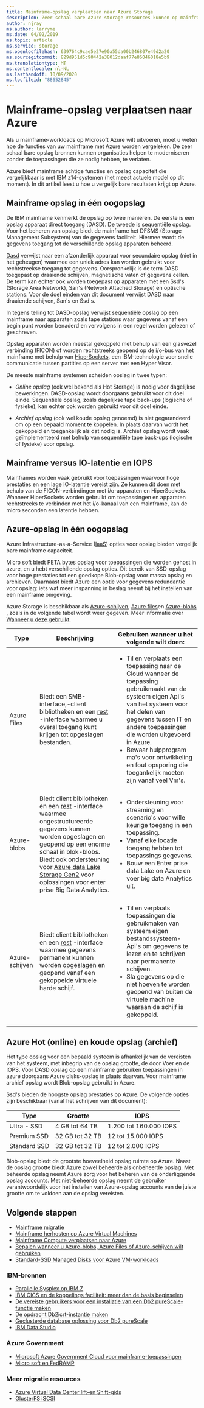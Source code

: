 ```yaml
---
title: Mainframe-opslag verplaatsen naar Azure Storage
description: Zeer schaal bare Azure storage-resources kunnen op mainframe gebaseerde organisaties helpen bij het migreren en moderniseren van IBM z14-toepassingen.
author: njray
ms.author: larryme
ms.date: 04/02/2019
ms.topic: article
ms.service: storage
ms.openlocfilehash: 639764c9cae5e27e90a55da00b246807e49d2a20
ms.sourcegitcommit: 829d951d5c90442a38012daaf77e86046018e5b9
ms.translationtype: MT
ms.contentlocale: nl-NL
ms.lasthandoff: 10/09/2020
ms.locfileid: "88652845"
---
```

# <a name="move-mainframe-storage-to-azure"></a>Mainframe-opslag verplaatsen naar Azure

Als u mainframe-workloads op Microsoft Azure wilt uitvoeren, moet u weten hoe de functies van uw mainframe met Azure worden vergeleken. De zeer schaal bare opslag bronnen kunnen organisaties helpen te moderniseren zonder de toepassingen die ze nodig hebben, te verlaten.

Azure biedt mainframe achtige functies en opslag capaciteit die vergelijkbaar is met IBM z14-systemen (het meest actuele model op dit moment). In dit artikel leest u hoe u vergelijk bare resultaten krijgt op Azure.

## <a name="mainframe-storage-at-a-glance"></a>Mainframe opslag in één oogopslag

De IBM mainframe kenmerkt de opslag op twee manieren. De eerste is een opslag apparaat direct toegang (DASD). De tweede is sequentiële opslag. Voor het beheren van opslag biedt de mainframe het DFSMS (Storage Management Subsystem) van de gegevens faciliteit. Hiermee wordt de gegevens toegang tot de verschillende opslag apparaten beheerd.

[Dasd](https://en.wikipedia.org/wiki/Direct-access_storage_device) verwijst naar een afzonderlijk apparaat voor secundaire opslag (niet in het geheugen) waarmee een uniek adres kan worden gebruikt voor rechtstreekse toegang tot gegevens. Oorspronkelijk is de term DASD toegepast op draaiende schijven, magnetische vaten of gegevens cellen. De term kan echter ook worden toegepast op apparaten met een Ssd's (Storage Area Network), San's (Network Attached Storage) en optische stations. Voor de doel einden van dit document verwijst DASD naar draaiende schijven, San's en Ssd's.

In tegens telling tot DASD-opslag verwijst sequentiële opslag op een mainframe naar apparaten zoals tape stations waar gegevens vanaf een begin punt worden benaderd en vervolgens in een regel worden gelezen of geschreven.

Opslag apparaten worden meestal gekoppeld met behulp van een glasvezel verbinding (FICON) of worden rechtstreeks geopend op de i/o-bus van het mainframe met behulp van [HiperSockets](https://www.ibm.com/support/knowledgecenter/zosbasics/com.ibm.zos.znetwork/znetwork_85.htm), een IBM-technologie voor snelle communicatie tussen partities op een server met een Hyper Visor.

De meeste mainframe systemen scheiden opslag in twee typen:

- *Online opslag* (ook wel bekend als Hot Storage) is nodig voor dagelijkse bewerkingen. DASD-opslag wordt doorgaans gebruikt voor dit doel einde. Sequentiële opslag, zoals dagelijkse tape back-ups (logische of fysieke), kan echter ook worden gebruikt voor dit doel einde.

- *Archief opslag* (ook wel koude opslag genoemd) is niet gegarandeerd om op een bepaald moment te koppelen. In plaats daarvan wordt het gekoppeld en toegankelijk als dat nodig is. Archief opslag wordt vaak geïmplementeerd met behulp van sequentiële tape back-ups (logische of fysieke) voor opslag.

## <a name="mainframe-versus-io-latency-and-iops"></a>Mainframe versus IO-latentie en IOPS

Mainframes worden vaak gebruikt voor toepassingen waarvoor hoge prestaties en een lage IO-latentie vereist zijn. Ze kunnen dit doen met behulp van de FICON-verbindingen met i/o-apparaten en HiperSockets. Wanneer HiperSockets worden gebruikt om toepassingen en apparaten rechtstreeks te verbinden met het i/o-kanaal van een mainframe, kan de micro seconden een latentie hebben.

## <a name="azure-storage-at-a-glance"></a>Azure-opslag in één oogopslag

Azure Infrastructure-as-a-Service ([IaaS](https://azure.microsoft.com/overview/what-is-iaas/)) opties voor opslag bieden vergelijk bare mainframe capaciteit.

Micro soft biedt PETA bytes opslag voor toepassingen die worden gehost in azure, en u hebt verschillende opslag opties. Dit bereik van SSD-opslag voor hoge prestaties tot een goedkope Blob-opslag voor massa opslag en archieven. Daarnaast biedt Azure een optie voor gegevens redundantie voor opslag: iets wat meer inspanning in beslag neemt bij het instellen van een mainframe omgeving.

Azure Storage is beschikbaar als [Azure-schijven](../../../managed-disks-overview.md), [Azure files](../../../../storage/files/storage-files-introduction.md)en [Azure-blobs](../../../../storage/blobs/storage-blobs-overview.md) , zoals in de volgende tabel wordt weer gegeven. Meer informatie over [Wanneer u deze gebruikt](../../../../storage/common/storage-introduction.md).

<!-- markdownlint-disable MD033 -->

<table>
<thead>
    <tr><th>Type</th><th>Beschrijving</th><th>Gebruiken wanneer u het volgende wilt doen:</th></tr>
</thead>
<tbody>
<tr><td>Azure Files
</td>
<td>
Biedt een SMB-interface,-client bibliotheken en een <a href="https://docs.microsoft.com/rest/api/storageservices/file-service-rest-api">rest</a> -interface waarmee u overal toegang kunt krijgen tot opgeslagen bestanden.
</td>
<td><ul>
<li>Til en verplaats een toepassing naar de Cloud wanneer de toepassing gebruikmaakt van de systeem eigen Api's van het systeem voor het delen van gegevens tussen IT en andere toepassingen die worden uitgevoerd in Azure.</li>
<li>Bewaar hulpprogram ma's voor ontwikkeling en fout opsporing die toegankelijk moeten zijn vanaf veel Vm's.</li>
</ul>
</td>
</tr>
<tr><td>Azure-blobs
</td>
<td>Biedt client bibliotheken en een <a href="https://docs.microsoft.com/rest/api/storageservices/blob-service-rest-api">rest</a> -interface waarmee ongestructureerde gegevens kunnen worden opgeslagen en geopend op een enorme schaal in blok-blobs. Biedt ook ondersteuning voor <a href="/azure/storage/blobs/data-lake-storage-introduction">Azure data Lake Storage Gen2</a> voor oplossingen voor enter prise Big Data Analytics.
</td>
<td><ul>
<li>Ondersteuning voor streaming en scenario's voor wille keurige toegang in een toepassing.</li>
<li>Vanaf elke locatie toegang hebben tot toepassings gegevens.</li>
<li>Bouw een Enter prise data Lake on Azure en voer big data Analytics uit.</li>
</ul></td>
</tr>
<tr><td>Azure-schijven
</td>
<td>Biedt client bibliotheken en een <a href="https://docs.microsoft.com/rest/api/compute/disks">rest</a> -interface waarmee gegevens permanent kunnen worden opgeslagen en geopend vanaf een gekoppelde virtuele harde schijf.
</td>
<td><ul>
<li>Til en verplaats toepassingen die gebruikmaken van systeem eigen bestandssysteem-Api's om gegevens te lezen en te schrijven naar permanente schijven.</li>
<li>Sla gegevens op die niet hoeven te worden geopend van buiten de virtuele machine waaraan de schijf is gekoppeld.</li>
</ul></td>
</tr>
</tbody>
</table>
<!-- markdownlint-enable MD033 -->

## <a name="azure-hot-online-and-cold-archive-storage"></a>Azure Hot (online) en koude opslag (archief)

Het type opslag voor een bepaald systeem is afhankelijk van de vereisten van het systeem, met inbegrip van de opslag grootte, de door Voer en de IOPS. Voor DASD opslag op een mainframe gebruiken toepassingen in azure doorgaans Azure disks-opslag in plaats daarvan. Voor mainframe archief opslag wordt Blob-opslag gebruikt in Azure.

Ssd's bieden de hoogste opslag prestaties op Azure. De volgende opties zijn beschikbaar (vanaf het schrijven van dit document):

| Type         | Grootte           | IOPS                  |
|--------------|----------------|-----------------------|
| Ultra - SSD    | 4 GB tot 64 TB  | 1.200 tot 160.000 IOPS |
| Premium SSD  | 32 GB tot 32 TB | 12 tot 15.000 IOPS     |
| Standard SSD | 32 GB tot 32 TB | 12 tot 2.000 IOPS      |

Blob-opslag biedt de grootste hoeveelheid opslag ruimte op Azure. Naast de opslag grootte biedt Azure zowel beheerde als onbeheerde opslag. Met beheerde opslag neemt Azure zorg voor het beheren van de onderliggende opslag accounts. Met niet-beheerde opslag neemt de gebruiker verantwoordelijk voor het instellen van Azure-opslag accounts van de juiste grootte om te voldoen aan de opslag vereisten.

## <a name="next-steps"></a>Volgende stappen

- [Mainframe migratie](/azure/architecture/cloud-adoption/infrastructure/mainframe-migration/overview)
- [Mainframe herhosten op Azure Virtual Machines](../overview.md)
- [Mainframe Compute verplaatsen naar Azure](mainframe-compute-Azure.md)
- [Bepalen wanneer u Azure-blobs, Azure Files of Azure-schijven wilt gebruiken](../../../../storage/common/storage-introduction.md)
- [Standard-SSD Managed Disks voor Azure VM-workloads](../../../disks-types.md#standard-ssd)

### <a name="ibm-resources"></a>IBM-bronnen

- [Parallelle Sysplex op IBM Z](https://www.ibm.com/it-infrastructure/z/technologies/parallel-sysplex-resources)
- [IBM CICS en de koppelings faciliteit: meer dan de basis beginselen](https://www.redbooks.ibm.com/redbooks/pdfs/sg248420.pdf)
- [De vereiste gebruikers voor een installatie van een Db2 pureScale-functie maken](https://www.ibm.com/support/knowledgecenter/en/SSEPGG_11.1.0/com.ibm.db2.luw.qb.server.doc/doc/t0055374.html?pos=2)
- [De opdracht Db2icrt-instantie maken](https://www.ibm.com/support/knowledgecenter/en/SSEPGG_11.1.0/com.ibm.db2.luw.admin.cmd.doc/doc/r0002057.html)
- [Geclusterde database oplossing voor Db2 pureScale](https://www.ibmbigdatahub.com/blog/db2-purescale-clustered-database-solution-part-1)
- [IBM Data Studio](https://www.ibm.com/developerworks/downloads/im/data/index.html/)

### <a name="azure-government"></a>Azure Government

- [Microsoft Azure Government Cloud voor mainframe-toepassingen](https://azure.microsoft.com/resources/microsoft-azure-government-cloud-for-mainframe-applications/)
- [Micro soft en FedRAMP](https://www.microsoft.com/TrustCenter/Compliance/FedRAMP)

### <a name="more-migration-resources"></a>Meer migratie resources

- [Azure Virtual Data Center lift-en Shift-gids](https://azure.microsoft.com/resources/azure-virtual-datacenter-lift-and-shift-guide/)
- [GlusterFS iSCSI](https://docs.gluster.org/en/latest/Administrator%20Guide/GlusterFS%20iSCSI/)
